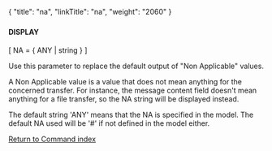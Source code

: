 {
    "title": "na",
    "linkTitle": "na",
    "weight": "2060"
}<span id="na"></span>

### 

#### DISPLAY

\[ NA = { ANY | string } \]

Use this parameter to replace the default output of "Non Applicable" values.

A Non Applicable value is a value that does not mean anything for the concerned transfer. For instance, the message content field doesn't mean anything for a file transfer, so the NA string will be displayed instead.

The default string 'ANY' means that the NA is specified in the model. The default NA used will be '#' if not defined in the model either.

[Return to Command index](../../)
